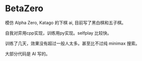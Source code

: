 # BetaZero

模仿 Alpha Zero, Katago 的下棋 ai, 目前写了黑白棋和五子棋。

自我对弈用cpp实现，训练用py实现。selfplay 比较快。

训练了几天，效果没有超过一般人太多。甚至比不过纯 minimax 搜索。

大部分代码是 AI 写的。